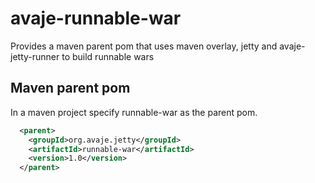 avaje-runnable-war
==================

Provides a maven parent pom that uses maven overlay, jetty and avaje-jetty-runner to build runnable wars 


Maven parent pom
----------------
In a maven project specify runnable-war as the parent pom.


```xml
  <parent>
    <groupId>org.avaje.jetty</groupId>
    <artifactId>runnable-war</artifactId>
    <version>1.0</version>
  </parent>
```  
